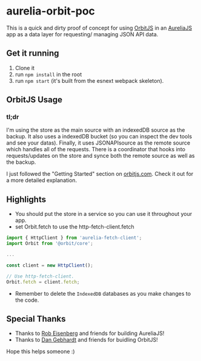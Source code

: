 # aurelia-orbit-poc

This is a quick and dirty proof of concept for using [OrbitJS](orbitjs.com) in an [AureliaJS](aurelia.io) app as a data layer for requesting/ managing JSON API data.

## Get it running

1. Clone it
2. run `npm install` in the root
3. run `npm start` (it's built from the esnext webpack skeleton).

## OrbitJS Usage

### tl;dr

I'm using the store as the main source with an indexedDB source as the backup. It also uses a indexedDB bucket (so you can inspect the dev tools and see your datas). Finally, it uses JSONAPIsource as the remote source which handles all of the requests. There is a coordinator that hooks into requests/updates on the store and synce both the remote source as well as the backup.

I just followed the "Getting Started" section on [orbitjs.com](http://orbitjs.com/v0.15/guide/getting-started.html). Check it out for a more detailed explanation.

## Highlights

+ You should put the store in a service so you can use it throughout your app.
+ set Orbit.fetch to use the http-fetch-client.fetch
```javascript
import { HttpClient } from 'aurelia-fetch-client';
import Orbit from '@orbit/core';

...

const client = new HttpClient();

// Use http-fetch-client.
Orbit.fetch = client.fetch;
```
+ Remember to delete the `IndexedDB` databases as you make changes to the code.

## Special Thanks

+ Thanks to [Rob Eisenberg](https://github.com/EisenbergEffect) and friends for building AureliaJS!
+ Thanks to [Dan Gebhardt](https://github.com/dgeb) and friends for buidling OrbitJS!

Hope this helps someone :)
